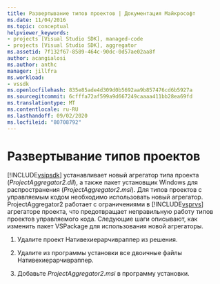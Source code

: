 ```yaml
---
title: Развертывание типов проектов | Документация Майкрософт
ms.date: 11/04/2016
ms.topic: conceptual
helpviewer_keywords:
- projects [Visual Studio SDK], managed-code
- projects [Visual Studio SDK], aggregator
ms.assetid: 7f132f67-8589-464c-90dc-0d57ae02aa8f
author: acangialosi
ms.author: anthc
manager: jillfra
ms.workload:
- vssdk
ms.openlocfilehash: 835e85ade4d309d0b5692aa9b857476cd6b5927a
ms.sourcegitcommit: 6cfffa72af599a9d667249caaaa411bb28ea69fd
ms.translationtype: MT
ms.contentlocale: ru-RU
ms.lasthandoff: 09/02/2020
ms.locfileid: "80708792"
---
```

# <a name="deploy-project-types"></a>Развертывание типов проектов
[!INCLUDE[vsipsdk](../../extensibility/includes/vsipsdk_md.md)] устанавливает новый агрегатор типа проекта (*ProjectAggregator2.dll*), а также пакет установщик Windows для распространения (*ProjectAggregator2.msi*). Для типов проектов с управляемым кодом необходимо использовать новый агрегатор. ProjectAggregator2 работает с ограничениями в [!INCLUDE[vsprvs](../../code-quality/includes/vsprvs_md.md)] агрегаторе проекта, что предотвращает неправильную работу типов проектов управляемого кода. Следующие шаги описывают, как изменить пакет VSPackage для использования новой агрегаторы.

1. Удалите проект Нативехиерарчивраппер из решения.

2. Удалите из программы установки все двоичные файлы Нативехиерарчивраппер.

3. Добавьте *ProjectAggregator2.msi* в программу установки.
